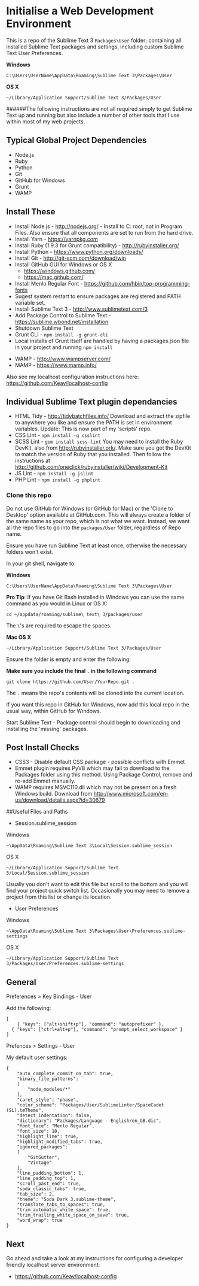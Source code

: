 Initialise a Web Development Environment
============
This is a repo of the Sublime Text 3 `Packages\User` folder; containing all installed Sublime Text packages and settings, including custom Sublime Text User Preferences.

**Windows**
```
C:\Users\UserName\AppData\Roaming\Sublime Text 3\Packages\User
```
**OS X**
```
~/Library/Application Support/Sublime Text 3/Packages/User
```

######The following instructions are not all required simply to get Sublime Text up and running but also include a number of other tools that I use within most of my web projects.

## Typical Global Project Dependencies

- Node.js
- Ruby
- Python
- Git
- GitHub for Windows
- Grunt
- WAMP

## Install These

- Install Node.js - http://nodejs.org/ - Install to C: root, not in Program Files. Also ensure that all components are set to run from the hard drive.
- Install Yarn - https://yarnpkg.com
- Install Ruby (1.9.3 for Grunt compatibility) - http://rubyinstaller.org/
- Install Python - https://www.python.org/downloads/
- Install Git - http://git-scm.com/download/win
- Install GitHub GUI for Windows or OS X
  - https://windows.github.com/
  - https://mac.github.com/
- Install Menlo Regular Font - https://github.com/hbin/top-programming-fonts
- Sugest system restart to ensure packages are registered and PATH variable set.
- Install Sublime Text 3 - http://www.sublimetext.com/3
- Add Package Control to Sublime Text - https://sublime.wbond.net/installation
- Shutdown Sublime Text
- Grunt CLI - `npm install -g grunt-cli`
- Local installs of Grunt itself are handled by having a packages.json file in your project and running `npm install`
* WAMP - http://www.wampserver.com/
* MAMP - https://www.mamp.info/

Also see my localhost configuration instructions here: https://github.com/Keav/localhost-config

## Individual Sublime Text plugin dependancies

- HTML Tidy - http://tidybatchfiles.info/
  Download and extract the zipfile to anywhere you like and ensure the PATH is set in environment variables.
  Update: This is now part of my 'scripts' repo.
- CSS Lint - `npm install -g csslint`
- SCSS Lint - `gem install scss-lint`
You may need to install the Ruby DevKit, also from http://rubyinstaller.ork/. Make sure you get the DevKit to match the version of Ruby that you installed. Then follow the instructions at http://github.com/oneclick/rubyinstaller/wiki/Development-Kit
- JS Lint - `npm install -g jslint`
- PHP Lint - `npm install -g phplint`

### Clone this repo
 
 Do not use GitHub for Windows (or GitHub for Mac) or the 'Clone to Desktop' option available at GitHub.com. This will always create a folder of the same name as your repo, which is not what we want. Instead, we want all the repo files to go into the `packages/User` folder, regardless of Repo name.
 
Ensure you have run Sublime Text at least once, otherwise the necessary folders won't exist.

In your git shell, navigate to:

**Windows**
```
C:\Users\UserName\AppData\Roaming\Sublime Text 3\Packages\User
```
**Pro Tip**: If you have Git Bash installed in Windows you can use the same command as you would in Linux or OS X:
```
cd ~/appdata/roaming/sublime\ text\ 3/packages/user
```
The `\`'s are required to escape the spaces.

**Mac OS X**
```
~/Library/Application Support/Sublime Text 3/Packages/User
```

Ensure the folder is empty and enter the following:

**Make sure you include the final `.` in the following command**
```
git clone https://github.com/User/YourRepo.git .
```

The `.` means the repo's contents will be cloned into the current location.

If you want this repo in GitHub for Windows, now add this local repo in the usual way, within GitHub for Windows.

Start Sublime Text - Package control should begin to downloading and installing the 'missing' packages.

## Post Install Checks

- CSS3 - Disable default CSS package - possible conflicts with Emmet
- Emmet plugin requires PyV8 which may fail to download to the Packages folder using this method. Using Package Control, remove and re-add Emmet manually.
- WAMP requires MSVC110.dll which may not be present on a fresh Windows build. Download from http://www.microsoft.com/en-us/download/details.aspx?id=30679

##Useful Files and Paths

* Session.sublime_session

Windows
```
~\AppData\Roaming\Sublime Text 3\Local\Session.sublime_session
```

OS X
```
~/Library/Application Support/Sublime Text 3/Local/Session.sublime_session
```
Usually you don't want to edit this file but scroll to the bottom and you will find your project quick switch list. Occasionally you may need to remove a project from this list or change its location.

* User Preferences
 
Windows
```
~\AppData\Roaming\Sublime Text 3\Packages\User\Preferences.sublime-settings
```

OS X
```
~/Library/Application Support/Sublime Text 3/Packages/User/Preferences.sublime-settings
```
## General

Preferences > Key Bindings - User

Add the following:
```
[
	{ "keys": ["alt+shift+p"], "command": "autoprefixer" },
  { "keys": ["ctrl+alt+p"], "command": "prompt_select_workspace" }
]
```

Prefences > Settings - User

My default user settings:
```
{
	"auto_complete_commit_on_tab": true,
	"binary_file_patterns":
	[
		"node_modules/*"
	],
	"caret_style": "phase",
	"color_scheme": "Packages/User/SublimeLinter/SpaceCadet (SL).tmTheme",
	"detect_indentation": false,
	"dictionary": "Packages/Language - English/en_GB.dic",
	"font_face": "Menlo Regular",
	"font_size": 10,
	"highlight_line": true,
	"highlight_modified_tabs": true,
	"ignored_packages":
	[
		"GitGutter",
		"Vintage"
	],
	"line_padding_bottom": 1,
	"line_padding_top": 1,
	"scroll_past_end": true,
	"soda_classic_tabs": true,
	"tab_size": 2,
	"theme": "Soda Dark 3.sublime-theme",
	"translate_tabs_to_spaces": true,
	"trim_automatic_white_space": true,
	"trim_trailing_white_space_on_save": true,
	"word_wrap": true
}
```

## Next

Go ahead and take a look at my instructions for configuring a developer friendly localhost server environment:
- https://github.com/Keav/localhost-config

